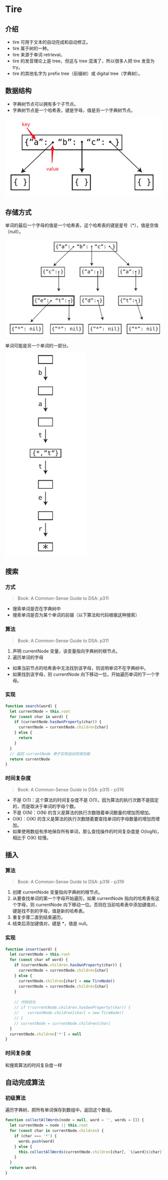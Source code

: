 # Tire

## 介绍

- tire 可用于文本的自动完成和自动修正。
- tire 属于树的一种。
- tire 来源于单词 retrieval。
- tire 的发音理论上是 tree，但这与 tree 混淆了，所以很多人把 tire 发音为 try。
- tire 的其他名字为 prefix tree（前缀树）或 digital tree（字典树）。

## 数据结构

- 字典树节点可以拥有多个子节点。
- 字典树节点是一个哈希表，键是字母，值是另一个字典树节点。

![字典树节点的数据结构](./_image/tire-node-ds.png)

## 存储方式

单词的最后一个字母的值是一个哈希表，这个哈希表的键是星号（*），值是空值（null）。

![单词结尾的存储方式](./_image/store-1.png)

单词可能是另一个单词的一部分。

![单词衍生](./_image/store-2.png)

## 搜索

### 方式

> Book: A Common-Sense Guide to DSA: p311

- 搜索单词是否在字典树中
- 搜索单词是否为某个单词的前缀（以下算法和代码根据这种搜索）

### 算法

> Book: A Common-Sense Guide to DSA: p311

1. 声明 currentNode 变量，该变量指向字典树的根节点。
2. 遍历单词的字母
  - 如果当前节点的哈希表中无法找到该字母，则说明单词不在字典树中。
  - 如果找到该字母，则 currentNode 向下移动一位，开始遍历单词的下一个字母。

### 实现

```javascript
function search(word) {
  let currentNode = this.root
  for (const char in word) {
    if (currentNode.hasOwnProperty(char)) {
      currentNode = currentNode.children[char]
    } else {
      return
    }
  }
  // 返回 currentNode 用于实现自动完成功能
  return currentNode
}
```

### 时间复杂度

> Book: A Common-Sense Guide to DSA: p315 - p316

- 不是 O(1)：这个算法的时间复杂度不是 O(1)，因为算法的执行次数不是固定的，而是取决于单词的字母个数。
- 不是 O(N)：O(N) 的含义是算法的执行次数随着单词数量的增加而增加。
- O(K)：O(K) 的含义是算法的执行次数随着要查找单词的字母数量的增加而增加。
- 如果使用数组有序地保存所有单词，那么查找操作的时间复杂度是 O(logN)，相比于 O(K) 较慢。

## 插入

### 算法

> Book: A Common-Sense Guide to DSA: p316 - p319

1. 创建 currentNode 变量指向字典树的根节点。
2. 从要查找单词的第一个字母开始遍历，如果 currentNode 指向的哈希表有这个字母，则 currentNode 向下移动一位。否则在当前哈希表中添加键值对，键是找不到的字母，值是新的哈希表。
3. 重复步骤二直到结束遍历。
4. 结束后添加键值对，键是 *，值是 null。

### 实现

```js
function insert(word) {
  let currentNode = this.root
  for (const char of word) {
    if (currentNode.children.hasOwnProperty(char)) {
      currentNode = currentNode.children[char]
    } else {
      currentNode.children[char] = new TireNode()
      currentNode = currentNode.children[char]
    }

    // 代码优化
    // if (!currentNode.children.hasOwnProperty(char)) {
    //    currentNode.children[char] = new TireNode()
    // }
    // currentNode = currentNode.children[char]
  }
  currentNode.children['*'] = null
}
```

### 时间复杂度

和搜索算法的时间复杂度一样

## 自动完成算法

### 初级算法

遍历字典树，把所有单词保存到数组中，返回这个数组。

```js
function collectAllWords(node = null, word = '', words = []) {
  let currentNode = node || this.root
  for (const char in currentNode.children) {
    if (char === '*') {
      words.push(word)
    } else {
      this.collectAllWords(currentNode.children[char], `${word}${char}`, words)
    }
  }
  return words
}
```
